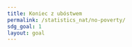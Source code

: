 ```yaml
---
title: Koniec z ubóstwem
permalink: /statistics_nat/no-poverty/
sdg_goal: 1
layout: goal
---
```


